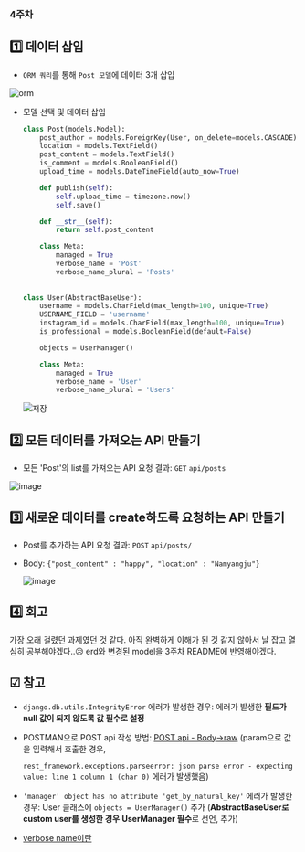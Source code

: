 ### 4주차   

## 1️⃣ 데이터 삽입

- `ORM 쿼리`를 통해 `Post 모델`에 데이터 3개 삽입

![orm](https://user-images.githubusercontent.com/80563849/138105662-921d1b7b-3053-4f19-b11b-bc7c6a6afb95.PNG)

- 모델 선택 및 데이터 삽입

  ```python
  class Post(models.Model):
      post_author = models.ForeignKey(User, on_delete=models.CASCADE)
      location = models.TextField()
      post_content = models.TextField()
      is_comment = models.BooleanField()
      upload_time = models.DateTimeField(auto_now=True)
  
      def publish(self):
          self.upload_time = timezone.now()
          self.save()
  
      def __str__(self):
          return self.post_content
  
      class Meta:
          managed = True
          verbose_name = 'Post'
          verbose_name_plural = 'Posts'
          
          
  class User(AbstractBaseUser):
      username = models.CharField(max_length=100, unique=True)
      USERNAME_FIELD = 'username'
      instagram_id = models.CharField(max_length=100, unique=True)
      is_professional = models.BooleanField(default=False)
  
      objects = UserManager()
  
      class Meta:
          managed = True
          verbose_name = 'User'
          verbose_name_plural = 'Users'
  ```

  ![저장](https://user-images.githubusercontent.com/80563849/138125025-7c183c7a-cf45-4118-a872-88629275788a.PNG)

## 2️⃣ 모든 데이터를 가져오는 API 만들기

- 모든 'Post'의 list를 가져오는 API 요청 결과: `GET`  `api/posts`

![image](https://user-images.githubusercontent.com/80563849/138129310-d1e205e7-0b74-434c-b6f0-edcdbc75a96b.png)



## 3️⃣ 새로운 데이터를 create하도록 요청하는 API 만들기

- Post를 추가하는 API 요청 결과: `POST` `api/posts/` 

- Body: `{"post_content" : "happy", "location" : "Namyangju"}`

  ![image](https://user-images.githubusercontent.com/80563849/138139771-7500ec46-71c2-4fb7-b55d-6dfb525704cb.png)



## 4️⃣ 회고

가장 오래 걸렸던 과제였던 것 같다. 아직 완벽하게 이해가 된 것 같지 않아서 날 잡고 열심히 공부해야겠다..😥 erd와 변경된 model을 3주차 README에 반영해야겠다.



## ☑ 참고

- `django.db.utils.IntegrityError` 에러가 발생한 경우: 에러가 발생한 **필드가 null 값이 되지 않도록 값 필수로 설정**

- POSTMAN으로 POST api 작성 방법: [POST api - Body->raw](https://meetup.toast.com/posts/107) (param으로 값을 입력해서 호출한 경우, 

  `rest_framework.exceptions.parseerror: json parse error - expecting value: line 1 column 1 (char 0)` 에러가 발생했음)

- `'manager' object has no attribute 'get_by_natural_key'` 에러가 발생한 경우: User 클래스에 `objects = UserManager()` 추가 (**AbstractBaseUser로 custom user를 생성한 경우** **UserManager 필수**로 선언, 추가)

- [verbose name이란](https://djangojeng-e.github.io/2020/08/02/Django-Models-6%ED%8E%B8-Fields-verbose-field-names/)
